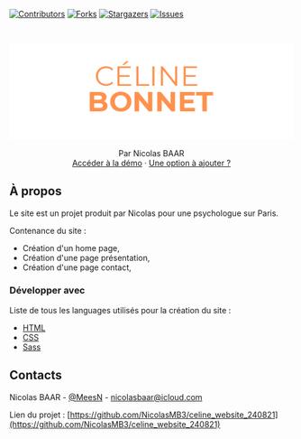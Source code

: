 [![Contributors][contributors-shield]][contributors-url]
[![Forks][forks-shield]][forks-url]
[![Stargazers][stars-shield]][stars-url]
[![Issues][issues-shield]][issues-url]

<br />

<p align="center">
  <a href="https://nicolasmb3.github.io/celine_website_240821/">
    <img src="assets/images/logo/logo.png" alt="Logo">
  </a>

  <p align="center">
    Par Nicolas BAAR
    <br />
    <a href="https://nicolasmb3.github.io/celine_website_240821/">Accéder à la démo</a>
    ·
    <a href="https://github.com/NicolasMB3/celine_website_240821/issues">Une option à ajouter ?</a>
  </p>
</p>

## À propos

Le site est un projet produit par Nicolas pour une psychologue sur Paris.

Contenance du site :
* Création d'un home page,
* Création d'une page présentation,
* Création d'une page contact,

### Développer avec 
Liste de tous les languages utilisés pour la création du site :
* [HTML](https://developer.mozilla.org/fr/docs/Web/HTML)
* [CSS](https://developer.mozilla.org/fr/docs/Web/css)
* [Sass](https://sass-lang.com/)

## Contacts

Nicolas BAAR - [@MeesN](https://nicolasbaar.fr/) - nicolasbaar@icloud.com

Lien du projet : [https://github.com/NicolasMB3/celine_website_240821](https://github.com/NicolasMB3/celine_website_240821)

[contributors-shield]: https://img.shields.io/github/contributors/NicolasMB3/celine_website_240821.svg?style=flat-square
[contributors-url]: https://github.com/NicolasMB3/celine_website_240821/graphs/contributors
[forks-shield]: https://img.shields.io/github/forks/NicolasMB3/celine_website_240821.svg?style=flat-square
[forks-url]: https://github.com/NicolasMB3/celine_website_240821/pulse
[stars-shield]: https://img.shields.io/github/stars/NicolasMB3/celine_website_240821.svg?style=flat-square
[stars-url]: https://github.com/NicolasMB3/celine_website_240821/stargazers
[issues-shield]: https://img.shields.io/github/issues/NicolasMB3/celine_website_240821.svg?style=flat-square
[issues-url]: https://github.com/NicolasMB3/celine_website_240821/issues